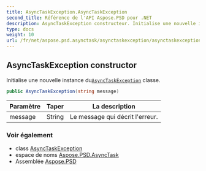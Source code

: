 ```yaml
---
title: AsyncTaskException.AsyncTaskException
second_title: Référence de l'API Aspose.PSD pour .NET
description: AsyncTaskException constructeur. Initialise une nouvelle instance duAsyncTaskException classe.
type: docs
weight: 10
url: /fr/net/aspose.psd.asynctask/asynctaskexception/asynctaskexception/
---
```

## AsyncTaskException constructor

Initialise une nouvelle instance du[`AsyncTaskException`](../) classe.

```csharp
public AsyncTaskException(string message)
```

| Paramètre | Taper | La description |
| --- | --- | --- |
| message | String | Le message qui décrit l'erreur. |

### Voir également

* class [AsyncTaskException](../)
* espace de noms [Aspose.PSD.AsyncTask](../../asynctaskexception/)
* Assemblée [Aspose.PSD](../../../)


